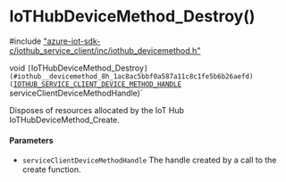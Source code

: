 # IoTHubDeviceMethod_Destroy()

\#include ["azure-iot-sdk-c/iothub_service_client/inc/iothub_devicemethod.h"](../iot-c-ref-iothub-devicemethod-h.md)  

void `[`IoTHubDeviceMethod_Destroy`](#iothub__devicemethod_8h_1ac8ac5bbf0a587a11c8c1fe5b6b26aefd)(`[`IOTHUB_SERVICE_CLIENT_DEVICE_METHOD_HANDLE`](#iothub__devicemethod_8h_1a06b6ee10c1627d4f7463c4204490051a) serviceClientDeviceMethodHandle)`

Disposes of resources allocated by the IoT Hub IoTHubDeviceMethod_Create.

#### Parameters
* `serviceClientDeviceMethodHandle` The handle created by a call to the create function.

